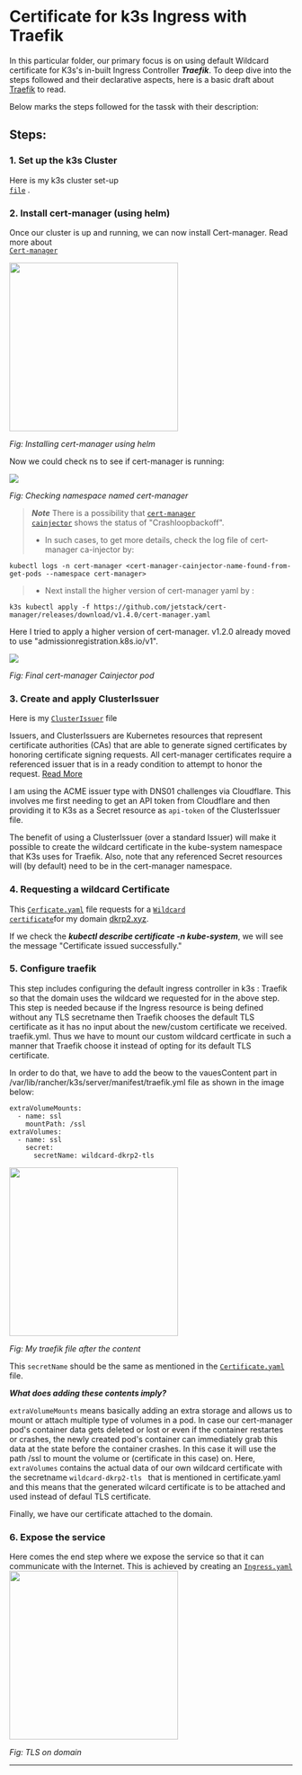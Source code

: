 # Certificate for k3s Ingress with Traefik

In this particular folder, our primary focus is on using default Wildcard certificate for K3s's in-built Ingress Controller ***Traefik***. To deep dive into the steps followed and their declarative aspects, here is a basic draft about <a href="https://github.com/dikshita-git/RP_Ingress_security-IPv4_and_IPv6/wiki/Traefik">Traefik</a> to read.

Below marks the steps followed for the tassk with their description:

## Steps:


### 1. Set up the k3s Cluster

Here is my k3s cluster set-up <code> <a href="https://github.com/dikshita-git/RP_Ingress_security-IPv4_and_IPv6/tree/main/K3s/Cluster-setup">file</a></code> .


### 2. Install cert-manager (using helm)

Once our cluster is up and running, we can now install Cert-manager. Read more about <code> <a href="https://github.com/dikshita-git/RP_Ingress_security-IPv4_and_IPv6/wiki/TLS-in-Kubernetes#cert-manager">Cert-manager</a></code>

<img src="https://github.com/dikshita-git/RP_Ingress_security-IPv4_and_IPv6/blob/main/Wiki-page-images/Certificate_with_k3s%2Btraefik/helm_install.PNG" height="300">
<p><i>Fig: Installing cert-manager using helm</i></p>



Now we could check ns to see if cert-manager is running:

<img src="https://github.com/dikshita-git/RP_Ingress_security-IPv4_and_IPv6/blob/main/Wiki-page-images/Certificate_with_k3s%2Btraefik/cert-man_ns.PNG">
<p><i>Fig: Checking namespace named cert-manager</i></p>


>***Note***
>There is a possibility that <code><a href="https://github.com/dikshita-git/RP_Ingress_security-IPv4_and_IPv6/wiki/TLS-in-Kubernetes#cainjector-in-cert-manager">cert-manager cainjector</code></a> shows the status of "Crashloopbackoff".
>  - In such cases, to get more details, check the log file of cert-manager ca-injector by:

```
kubectl logs -n cert-manager <cert-manager-cainjector-name-found-from-get-pods --namespace cert-manager>
```
>   - Next install the higher version of cert-manager yaml by :
     
```
k3s kubectl apply -f https://github.com/jetstack/cert-manager/releases/download/v1.4.0/cert-manager.yaml
```      

Here I tried to apply a higher version of cert-manager. v1.2.0 already moved to use "admissionregistration.k8s.io/v1".

<img src="https://github.com/dikshita-git/RP_Ingress_security-IPv4_and_IPv6/blob/main/Wiki-page-images/Certificate_with_k3s%2Btraefik/cert-mang-cainjector-solution.PNG">
<p><i>Fig: Final cert-manager Cainjector pod</i></p>


### 3. Create and apply ClusterIssuer

Here is my <code><a href="https://github.com/dikshita-git/RP_Ingress_security-IPv4_and_IPv6/blob/main/K3s/Certificate_with_k3s%2Btraefik/cert-manager/ClusterIssuer.yaml">ClusterIssuer</a></code> file

Issuers, and ClusterIssuers are Kubernetes resources that represent certificate authorities (CAs) that are able to generate signed certificates by honoring certificate signing requests. All cert-manager certificates require a referenced issuer that is in a ready condition to attempt to honor the request. <a href="https://cert-manager.io/docs/concepts/issuer/">Read More</a>

I am using the ACME issuer type with DNS01 challenges via Cloudflare. This involves me first needing to get an API token from Cloudflare and then providing it to K3s as a Secret resource as <code>api-token</code> of the ClusterIssuer file.

The benefit of using a ClusterIssuer (over a standard Issuer) will make it possible to create the wildcard certificate in the kube-system namespace that K3s uses for Traefik. Also, note that any referenced Secret resources will (by default) need to be in the cert-manager namespace.


### 4. Requesting a wildcard Certificate

This <code><a href="https://github.com/dikshita-git/RP_Ingress_security-IPv4_and_IPv6/blob/main/K3s/Certificate_with_k3s%2Btraefik/cert-manager/Certificate.yaml">Cerficate.yaml</a></code> file requests for a <code><a href="https://github.com/dikshita-git/RP_Ingress_security-IPv4_and_IPv6/tree/main/K3s/Research-answers/2.%20Certificates">Wildcard certificate</a></code>for my domain <a href="https://dkrp2.xyz/">dkrp2.xyz</a>.

If we check the ***kubectl describe certificate -n kube-system***,  we will see the message "Certificate issued successfully." 


### 5. Configure traefik

This step includes configuring the default ingress controller in k3s : Traefik so that the domain uses the wildcard we requested for in the above step. This step is needed because if the Ingress resource is being defined without any TLS secretname then Traefik chooses the default TLS certificate as it has no input about the new/custom certificate we received. traefik.yml. Thus we have to mount our custom wildcard certficate in such a manner that Traefik choose it instead of opting for  its default TLS certificate. 

In order to do that, we have to add the beow to the vauesContent part in /var/lib/rancher/k3s/server/manifest/traefik.yml file as shown in the image below:

```
extraVolumeMounts:
  - name: ssl
    mountPath: /ssl
extraVolumes:
  - name: ssl
    secret:
      secretName: wildcard-dkrp2-tls     
```

<img src="https://github.com/dikshita-git/RP_Ingress_security-IPv4_and_IPv6/blob/main/Wiki-page-images/Certificate_with_k3s%2Btraefik/tarefik.yaml.PNG" height="300">
<p><i>Fig: My traefik file after the content</i></p>


This <code>secretName</code> should be the same as mentioned in the <code><a href="https://github.com/dikshita-git/RP_Ingress_security-IPv4_and_IPv6/blob/main/K3s/Certificate_with_k3s%2Btraefik/cert-manager/Certificate.yaml">Certificate.yaml</a></code> file.


***What does adding these contents imply?***

<code>extraVolumeMounts</code> means basically adding an extra storage and allows us to mount or attach multiple type of volumes in a pod. In case our cert-manager pod's container data gets deleted or lost or even if the container restartes or crashes, the newly created pod's container can immediately grab this data at the state before the container crashes. In this case it will use the path /ssl to mount the volume or (certificate in this case) on. Here, <code>extraVolumes</code> contains the actual data of our own wildcard certificate with the secretname <code>wildcard-dkrp2-tls </code> that is mentioned in certificate.yaml and this means that the generated wilcard certificate is to be attached and used instead of defaul TLS certificate.

Finally, we have our certificate attached to the domain.



### 6. Expose the service

Here comes the end step where we expose the service so that it can communicate with the Internet. This is achieved by creating an <code><a href="">Ingress.yaml</a></code>
<img src="https://github.com/dikshita-git/RP_Ingress_security-IPv4_and_IPv6/blob/main/Wiki-page-images/Certificate_with_k3s%2Btraefik/result.PNG" height="300">
<p><i>Fig: TLS on domain</i></p>





-------------------------------------------------------------------------------------------------------------------------------------------------------------------

